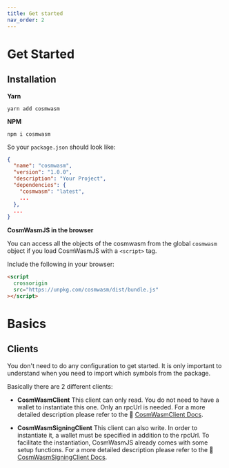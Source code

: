 ```yaml
---
title: Get started
nav_order: 2
---
```

# Get Started

## Installation

**Yarn**

`yarn add cosmwasm`

**NPM**

`npm i cosmwasm`

So your `package.json` should look like:

```json
{
  "name": "cosmwasm",
  "version": "1.0.0",
  "description": "Your Project",
  "dependencies": {
    "cosmwasm": "latest",
    ...
  },
  ...
}
```

**CosmWasmJS in the browser**

You can access all the objects of the cosmwasm from the global `cosmwasm` object if you load CosmWasmJS with a `<script>` tag.

Include the following in your browser:
```html
<script
  crossorigin
  src="https://unpkg.com/cosmwasm/dist/bundle.js"
></script>
```

# Basics

## Clients

You don't need to do any configuration to get started. It is only important to understand when you need to import which symbols from the package.

Basically there are 2 different clients:
- **CosmWasmClient**
This client can only read. You do not need to have a wallet to instantiate this one. Only an rpcUrl is needed. For a more detailed description please refer to the 🔗 [CosmWasmClient Docs](clients/reading/CosmWasmClient.md).

- **CosmWasmSigningClient**
This client can also write. In order to instantiate it, a wallet must be specified in addition to the rpcUrl. To facilitate the instantiation, CosmWasmJS already comes with some setup functions. For a more detailed description please refer to the 🔗 [CosmWasmSigningClient Docs](clients/writing/CosmWasmSigningClient.md).
